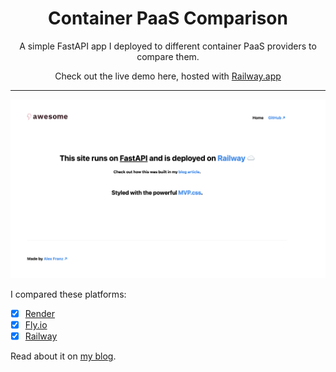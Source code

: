 <div align="center">

<h1>Container PaaS Comparison</h1>

A simple FastAPI app I deployed to different container PaaS providers to compare them.

Check out the live demo here, hosted with [Railway.app](https://paas-comparison-production.up.railway.app/)
</div>

---

<img src="img/screenshot.png" alt="Simple app">

I compared these platforms:

- [x] [Render](https://render.com/)
- [x] [Fly.io](https://fly.io/)
- [x] [Railway](https://railway.app/)

Read about it on [my blog](https://alexfranz.com/posts/deploying-container-apps-2024).
